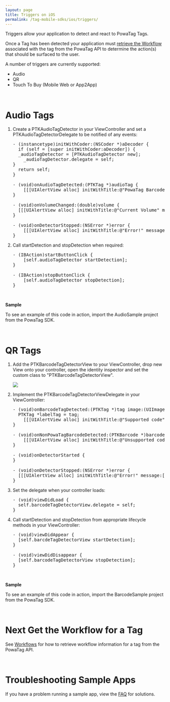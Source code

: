 ```yaml
---
layout: page
title: Triggers on iOS
permalink: /tag-mobile-sdks/ios/triggers/
---
```


Triggers allow your application to detect and react to PowaTag Tags.

Once a Tag has been detected your application must [retrieve the Workflow]({{site.baseurl}}/tag-mobile-sdks/ios/workflows/) associated with the tag from the PowaTag API to determine the action(s) that should be surfaced to the user.

A number of triggers are currently supported:

* Audio
* QR
* Touch To Buy (Mobile Web or App2App)

<br />

# Audio Tags

1. Create a PTKAudioTagDetector in your ViewController and set a PTKAudioTagDetectorDelegate to be notified of any events:

    <pre>- (instancetype)initWithCoder:(NSCoder *)aDecoder {
	 if (self = [super initWithCoder:aDecoder]) {
     _audioTagDetector = [PTKAudioTagDetector new];
	   _audioTagDetector.delegate = self;
   }
	 return self;
   }

   - (void)onAudioTagDetected:(PTKTag *)audioTag {
	   [[[UIAlertView alloc] initWithTitle:@"PowaTag Barcode Tag Detected" message:audioTag.reference, volume] delegate:nil cancelButtonTitle:@"OK" otherButtonTitles:nil] show];
   }

   - (void)onVolumeChanged:(double)volume {
     [[[UIAlertView alloc] initWithTitle:@"Current Volume" message:[NSString stringWithFormat:@"%.2f", volume] delegate:nil cancelButtonTitle:@"OK" otherButtonTitles:nil] show];
   }

   - (void)onDetectorStopped:(NSError *)error {
	   [[[UIAlertView alloc] initWithTitle:@"Error!" message:[error localizedDescription] delegate:nil cancelButtonTitle:@"OK" otherButtonTitles:nil] show];
   }</pre>

2. Call startDetection and stopDetection when required:

    <pre>- (IBAction)startButtonClick {
	   [self.audioTagDetector startDetection];
   }

   - (IBAction)stopButtonClick {
	   [self.audioTagDetector stopDetection];
   }</pre>

<br />

**Sample**

To see an example of this code in action, import the AudioSample project from the PowaTag SDK.

<br />

# QR Tags

1. Add the PTKBarcodeTagDetectorView to your ViewController, drop new View onto your controller, open the identity inspector and set the custom class to "PTKBarcodeTagDetectorView".

    <img src="{{ '/images/powatag_mobile_sdks_ios_triggers_barcode_class.png' | prepend: site.baseurl }}" />

2. Implement the PTKBarcodeTagDetectorViewDelegate in your ViewController:

    <pre>- (void)onBarcodeTagDetected:(PTKTag *)tag image:(UIImage *)image barcodeRegion:(NSArray *)barcodeRegion {
	 PTKTag *labelTag = tag;
	   [[[UIAlertView alloc] initWithTitle:@"Supported code" message:labelTag.reference delegate:self cancelButtonTitle:@"OK" otherButtonTitles:nil] show];
   }

   - (void)onNonPowaTagBarcodeDetected:(PTKBarcode *)barcode image:(UIImage *)image barcodeRegion:(NSArray *)barcodeRegion {
	   [[[UIAlertView alloc] initWithTitle:@"Unsupported code" message:@"unsupported barcode" delegate:self cancelButtonTitle:@"OK" otherButtonTitles:nil] show];
   }

   - (void)onDetectorStarted {
   }

   - (void)onDetectorStopped:(NSError *)error {
     [[[UIAlertView alloc] initWithTitle:@"Error!" message:[error localizedDescription] delegate:nil cancelButtonTitle:@"OK" otherButtonTitles:nil] show];
   }</pre>

3. Set the delegate when your controller loads:

    <pre>- (void)viewDidLoad {
     self.barcodeTagDetectorView.delegate = self;
   }</pre>

4. Call startDetection and stopDetection from appropriate lifecycle methods in your ViewController:

    <pre>- (void)viewDidAppear {
     [self.barcdeTagDetectorView startDetection];
   }

   - (void)viewDidDisappear {
     [self.barcodeTagDetectorView stopDetection];
   }</pre>

<br />

**Sample**

To see an example of this code in action, import the BarcodeSample project from the PowaTag SDK.

<br />

# Next Get the Workflow for a Tag

See [Workflows]({{site.baseurl}}/tag-mobile-sdks/ios/workflows/) for how to retrieve workflow information for a tag from the PowaTag API.

<br />

# Troubleshooting Sample Apps

If you have a problem running a sample app, view the [FAQ]({{site.baseurl}}/tag-mobile-sdks/ios/faq/) for solutions.
